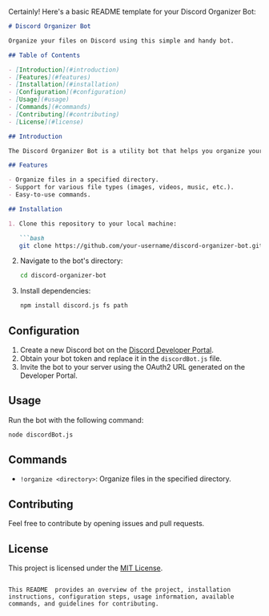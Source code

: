  Certainly! Here's a basic README template for your Discord Organizer Bot:

```markdown
# Discord Organizer Bot

Organize your files on Discord using this simple and handy bot.

## Table of Contents

- [Introduction](#introduction)
- [Features](#features)
- [Installation](#installation)
- [Configuration](#configuration)
- [Usage](#usage)
- [Commands](#commands)
- [Contributing](#contributing)
- [License](#license)

## Introduction

The Discord Organizer Bot is a utility bot that helps you organize your files in a designated directory on Discord. It listens for commands and organizes files based on their types.

## Features

- Organize files in a specified directory.
- Support for various file types (images, videos, music, etc.).
- Easy-to-use commands.

## Installation

1. Clone this repository to your local machine:

   ```bash
   git clone https://github.com/your-username/discord-organizer-bot.git
   ```

2. Navigate to the bot's directory:

   ```bash
   cd discord-organizer-bot
   ```

3. Install dependencies:

   ```bash
   npm install discord.js fs path
   ```

## Configuration

1. Create a new Discord bot on the [Discord Developer Portal](https://discord.com/developers/applications).
2. Obtain your bot token and replace it in the `discordBot.js` file.
3. Invite the bot to your server using the OAuth2 URL generated on the Developer Portal.

## Usage

Run the bot with the following command:

```bash
node discordBot.js
```

## Commands

- `!organize <directory>`: Organize files in the specified directory.

## Contributing

Feel free to contribute by opening issues and pull requests.

## License

This project is licensed under the [MIT License](LICENSE).
```

This README  provides an overview of the project, installation instructions, configuration steps, usage information, available commands, and guidelines for contributing. 
